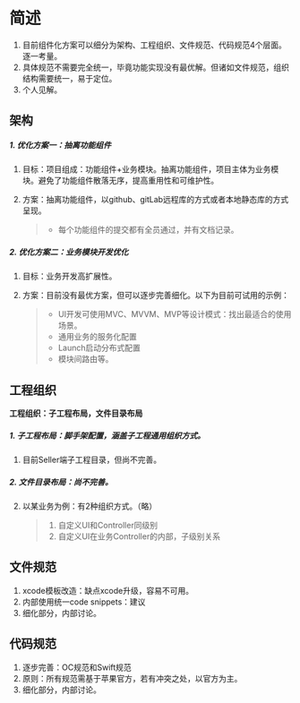 # 简述
1. 目前组件化方案可以细分为架构、工程组织、文件规范、代码规范4个层面。逐一考量。
2. 具体规范不需要完全统一，毕竟功能实现没有最优解。但诸如文件规范，组织结构需要统一，易于定位。
3. 个人见解。

## 架构
##### 1. 优化方案一：抽离功能组件

1. 目标：项目组成：功能组件+业务模块。抽离功能组件，项目主体为业务模块。避免了功能组件散落无序，提高重用性和可维护性。
2. 方案：抽离功能组件，以github、gitLab远程库的方式或者本地静态库的方式呈现。

	> * 每个功能组件的提交都有全员通过，并有文档记录。

##### 2. 优化方案二：业务模块开发优化

1. 目标：业务开发高扩展性。
2. 方案：目前没有最优方案，但可以逐步完善细化。以下为目前可试用的示例：

	> * UI开发可使用MVC、MVVM、MVP等设计模式：找出最适合的使用场景。
	> * 通用业务的服务化配置
	> * Launch启动分布式配置
	> * 模块间路由等。


## 工程组织

**工程组织：子工程布局，文件目录布局**

##### 1. 子工程布局：脚手架配置，涵盖子工程通用组织方式。

1. 目前Seller端子工程目录，但尚不完善。

##### 2. 文件目录布局：尚不完善。

2. 以某业务为例：有2种组织方式。（略）

	> 1. 自定义UI和Controller同级别
	> 2. 自定义UI在业务Controller的内部，子级别关系



## 文件规范
1. xcode模板改造：缺点xcode升级，容易不可用。
2. 内部使用统一code snippets：建议
3. 细化部分，内部讨论。

## 代码规范

1. 逐步完善：OC规范和Swift规范
2. 原则：所有规范需基于苹果官方，若有冲突之处，以官方为主。
3. 细化部分，内部讨论。